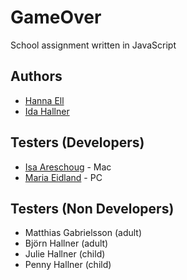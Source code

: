 # GameOver

School assignment written in JavaScript

## Authors

- [Hanna Ell](https://github.com/hannaell)
- [Ida Hallner](https://github.com/idahal)

## Testers (Developers)

- [Isa Areschoug](https://github.com/Neyrin) - Mac
- [Maria Eidland](https://github.com/mariaeid) - PC

## Testers (Non Developers)

- Matthias Gabrielsson (adult)
- Björn Hallner (adult)
- Julie Hallner (child)
- Penny Hallner (child)
